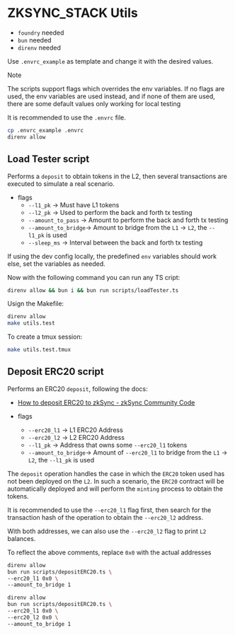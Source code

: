 # ZKSYNC_STACK Utils

- `foundry` needed
- `bun` needed
- `direnv` needed

Use `.envrc_example` as template and change it with the desired values.

> [!NOTE] 
> The scripts support flags which overrides the env variables.
> If no flags are used, the env variables are used instead, and if none of them are used, there are some default values only working for local testing
> 
> It is recommended to use the `.envrc` file.

```sh
cp .envrc_example .envrc
direnv allow
```

## Load Tester script

Performs a `deposit` to obtain tokens in the L2, then several transactions are executed to simulate a real scenario.

- flags
  - `--l1_pk`           &rarr; Must have L1 tokens
  - `--l2_pk`           &rarr; Used to perform the back and forth tx testing
  - `--amount_to_pass`  &rarr; Amount to perform the back and forth tx testing
  - `--amount_to_bridge`&rarr; Amount to bridge from the `L1` &rarr; `L2`, the `--l1_pk` is used
  - `--sleep_ms`        &rarr; Interval between the back and forth tx testing

If using the dev config locally, the predefined `env` variables should work
else, set the variables as needed.

Now with the following command you can run any TS cript:

```sh
direnv allow && bun i && bun run scripts/loadTester.ts
```

Usign the Makefile:

```sh
direnv allow
make utils.test
```

To create a tmux session:

```sh
make utils.test.tmux
```

## Deposit ERC20 script

Performs an ERC20 `deposit`, following the docs:
- [How to deposit ERC20 to zkSync - zkSync Community Code](https://code.zksync.io/tutorials/how-to-deposit-erc20)

- flags
  - `--erc20_l1`        &rarr; L1 ERC20 Address
  - `--erc20_l2`        &rarr; L2 ERC20 Address
  - `--l1_pk`           &rarr; Address that owns some `--erc20_l1` tokens
  - `--amount_to_bridge`&rarr; Amount of `--erc20_l1` to bridge from the `L1` &rarr; `L2`, the `--l1_pk` is used

The `deposit` operation handles the case in which the `ERC20` token used has not been deployed on the `L2`. In such a scenario, the `ERC20` contract will be automatically deployed and will perform the `minting` process to obtain the tokens.

It is recommended to use the `--erc20_l1` flag first, then search for the transaction hash of the operation to obtain the `--erc20_l2` address.

With both addresses, we can also use the `--erc20_l2` flag to print `L2` balances.

To reflect the above comments, replace `0x0` with the actual addresses

```sh
direnv allow
bun run scripts/depositERC20.ts \
--erc20_l1 0x0 \
--amount_to_bridge 1
```

```sh
direnv allow
bun run scripts/depositERC20.ts \
--erc20_l1 0x0 \
--erc20_l2 0x0 \
--amount_to_bridge 1
```

